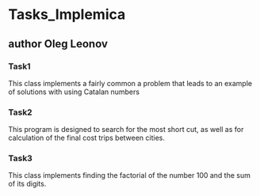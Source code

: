 # Tasks_Implemica

## author Oleg Leonov

### Task1
This class implements a fairly common
a problem that leads to an example of solutions with
using Catalan numbers

### Task2
This program is designed to search for the most
short cut, as well as for
calculation of the final cost
trips between cities.

### Task3
This class implements finding the factorial
of the number 100 and the sum of its digits.
